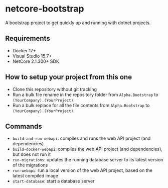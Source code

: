 # netcore-bootstrap

A bootstrap project to get quickly up and running with dotnet projects.

## Requirements

* Docker 17+
* Visual Studio 15.7+
* NetCore 2.1.300+ SDK

## How to setup your project from this one

- Clone this repository without git tracking
- Run a bulk file rename in the repository folder from `Alpha.Bootstrap` to `(YourCompany).(YourProject)`.
- Run a bulk replace for all the file contents from `Alpha.Bootstrap` to `(YourCompany).(YourProject)`.

## Commands

- `build-and-run-webapi`: compiles and runs the web API project (and dependencies)
- `build-docker-webapi`: compiles the web API project (and dependencies), but does not run it
- `run-migrations`: updates the running database server to its latest version of the migrations
- `run-webapi`: run a local version of the web API project, based on the latest compiled image
- `start-database`: start a database server